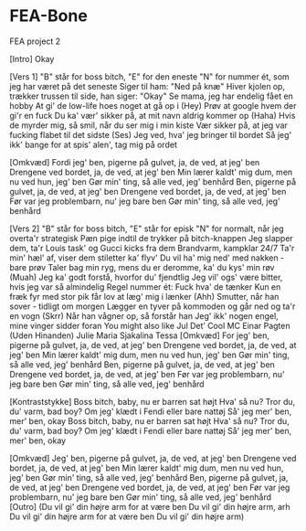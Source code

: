 # FEA-Bone
FEA project 2


[Intro]
Okay

[Vers 1]
"B" står for boss bitch, "E" for den eneste
"N" for nummer ét, som jeg har været på det seneste
Siger til ham: "Ned på knæ"
Hiver kjolen op, trækker trussen til side, han siger: "Okay"
Se mama, jeg har endelig fået en hobby
At gi' de low-life hoes noget at gå op i (Hey)
Prøv at google hvem der gi'r en fuck
Du ka' vær' sikker på, at mit navn aldrig kommer op (Haha)
Hvis de myrder mig, så smil, når du ser mig i min kiste
Vær sikker på, at jeg var fucking flabet til det sidste (Ses)
Jeg ved, hva' jeg bringer til bordet
Så jeg' ikk' bange for at spis' alen', tag mig på ordet

[Omkvæd]
Fordi jeg' ben, pigerne på gulvet, ja, de ved, at jeg' ben
Drengene ved bordet, ja, de ved, at jeg' ben
Min lærer kaldt' mig dum, men nu ved hun, jeg' ben
Gør min' ting, så alle ved, jeg' benhård
Ben, pigerne på gulvet, ja, de ved, at jeg' ben
Drengene ved bordet, ja, de ved, at jeg' ben
Før var jeg problembarn, nu' jeg bare ben
Gør min' ting, så alle ved, jeg' benhård

[Vers 2]
"B" står for boss bitch, "E" står for episk
"N" for normalt, når jeg overta'r strategisk
Pæn pige indtil de trykker på bitch-knappen
Jeg slapper dem, ta'r Louis task' og Gucci kicks fra dem
Brandvarm, kampklar 24/7
Ta'r min' hæl' af, viser dem stiletter ka' flyv'
Du vil ha' mig ned' med nakken - bare prøv
Taler bag min ryg, mens du er deromme, ka' du kys' min røv (Muah)
Jeg ka' godt forstå, hvorfor du' fjendtlig
Jeg vil' ogs' være bitter, hvis jeg var så almindelig
Regel nummer ét: Fuck hva' de tænker
Kun en fræk fyr med stor pik får lov at læg' mig i lænker (Ahh)
Smutter, når han sover - tidligt om morgen
Lægger en tyver på kommoden og går ned og ta'r en vogn (Skrr)
Når han vågner op, så forstår han
Jeg' ikk' nogen engel, mine vinger sidder foran
You might also like
Jul Det’ Cool
MC Einar
Pagten (Uden Hinanden)
Julie Maria
Sjakalina
Tessa
[Omkvæd]
For jeg' ben, pigerne på gulvet, ja, de ved, at jeg' ben
Drengene ved bordet, ja, de ved, at jeg' ben
Min lærer kaldt' mig dum, men nu ved hun, jeg' ben
Gør min' ting, så alle ved, jeg' benhård
Ben, pigerne på gulvet, ja, de ved, at jeg' ben
Drengene ved bordet, ja, de ved, at jeg' ben
Før var jeg problembarn, nu' jeg bare ben
Gør min' ting, så alle ved, jeg' benhård

[Kontraststykke]
Boss bitch, baby, nu er barren sat højt
Hva' så nu? Tror du, du' varm, bad boy?
Om jeg' klædt i Fendi eller bare nattøj
Så' jeg mer' ben, mer' ben, okay
Boss bitch, baby, nu er barren sat højt
Hva' så nu? Tror du, du' varm, bad boy?
Om jeg' klædt i Fendi eller bare nattøj
Så' jeg mer' ben, mer' ben, okay

[Omkvæd]
Jeg' ben, pigerne på gulvet, ja, de ved, at jeg' ben
Drengene ved bordet, ja, de ved, at jeg' ben
Min lærer kaldt' mig dum, men nu ved hun, jeg' ben
Gør min' ting, så alle ved, jeg' benhård
Ben, pigerne på gulvet, ja, de ved, at jeg' ben
Drengene ved bordet, ja, de ved, at jeg' ben
Før var jeg problembarn, nu' jeg bare ben
Gør min' ting, så alle ved, jeg' benhård
[Outro]
(Du vil gi' din højre arm for at være ben
Du vil gi' din højre arm, arh
Du vil gi' din højre arm for at være ben
Du vil gi' din højre arm)
